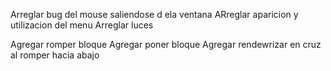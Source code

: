 Arreglar bug del mouse saliendose d ela ventana
ARreglar aparicion y utilizacion del menu
Arreglar luces



Agregar romper bloque
Agregar poner bloque
Agregar rendewrizar en cruz al romper hacia abajo

